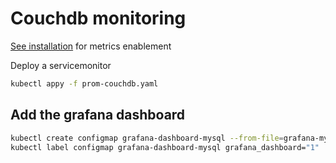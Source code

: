# Couchdb monitoring

[See installation](https://github.com/urbaman/HomeLab/tree/main/Kubernetes/Database/Coucheb) for metrics enablement

Deploy a servicemonitor

```bash
kubectl appy -f prom-couchdb.yaml
```

## Add the grafana dashboard

```bash
kubectl create configmap grafana-dashboard-mysql --from-file=grafana-mysql.json
kubectl label configmap grafana-dashboard-mysql grafana_dashboard="1"
```
